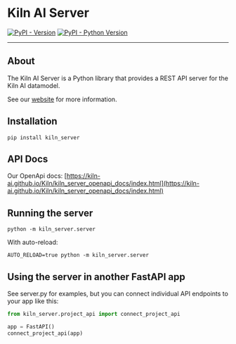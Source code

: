 # Kiln AI Server

[![PyPI - Version](https://img.shields.io/pypi/v/kiln-server.svg)](https://pypi.org/project/kiln-server)
[![PyPI - Python Version](https://img.shields.io/pypi/pyversions/kiln-server.svg)](https://pypi.org/project/kiln-server)

---

## About

The Kiln AI Server is a Python library that provides a REST API server for the Kiln AI datamodel.

See our [website](https://getkiln.ai) for more information.

## Installation

```console
pip install kiln_server
```

## API Docs

Our OpenApi docs: [https://kiln-ai.github.io/Kiln/kiln_server_openapi_docs/index.html](https://kiln-ai.github.io/Kiln/kiln_server_openapi_docs/index.html)

## Running the server

```console
python -m kiln_server.server
```

With auto-reload:

```console
AUTO_RELOAD=true python -m kiln_server.server
```

## Using the server in another FastAPI app

See server.py for examples, but you can connect individual API endpoints to your app like this:

```python
from kiln_server.project_api import connect_project_api

app = FastAPI()
connect_project_api(app)
```
